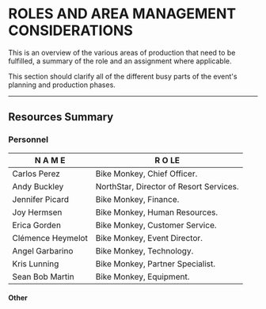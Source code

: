 # ROLES AND AREA MANAGEMENT CONSIDERATIONS
This is an overview of the various areas of production that need to be fulfilled, a summary of the role and an assignment where applicable.

This section should clarify all of the different busy parts of the event's planning and production phases.

---
## Resources Summary

### Personnel
| N A M E      | R O LE |
|-------------------|------|
| Carlos Perez      | Bike Monkey, Chief Officer. |
| Andy Buckley      | NorthStar, Director of Resort Services. |
| Jennifer Picard   | Bike Monkey, Finance. |
| Joy Hermsen       | Bike Monkey, Human Resources. |
| Erica Gorden      | Bike Monkey, Customer Service. |
| Clémence Heymelot | Bike Monkey, Event Director. |
| Angel Garbarino   | Bike Monkey, Technology. |
| Kris Lunning      | Bike Monkey, Partner Specialist. |
| Sean Bob Martin   | Bike Monkey, Equipment. |


#### Other
